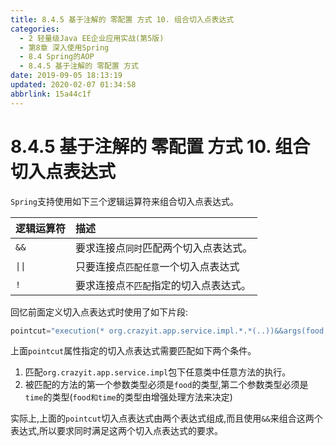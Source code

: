 ```yaml
---
title: 8.4.5 基于注解的 零配置 方式 10. 组合切入点表达式
categories: 
  - 2 轻量级Java EE企业应用实战(第5版)
  - 第8章 深入使用Spring
  - 8.4 Spring的AOP
  - 8.4.5 基于注解的 零配置 方式
date: 2019-09-05 18:13:19
updated: 2020-02-07 01:34:58
abbrlink: 15a44c1f
---
```

# 8.4.5 基于注解的 零配置 方式 10. 组合切入点表达式 #
`Spring`支持使用如下三个逻辑运算符来组合切入点表达式。

|逻辑运算符|描述|
|:---|:---|
|`&&`|要求连接点`同时`匹配两个切入点表达式。|
|<code>&#124;&#124;</code>|只要连接点`匹配任意`一个切入点表达式|
|`!`|要求连接点`不匹配`指定的切入点表达式。|

回忆前面定义切入点表达式时使用了如下片段:
```java
pointcut="execution(* org.crazyit.app.service.impl.*.*(..))&&args(food,time)"
```
上面`pointcut`属性指定的切入点表达式需要匹配如下两个条件。
1. 匹配`org.crazyit.app.service.impl`包下任意类中任意方法的执行。
2. 被匹配的方法的第一个参数类型必须是`food`的类型,第二个参数类型必须是`time`的类型(`food和time`的类型由增强处理方法来决定)

实际上,上面的`pointcut`切入点表达式由两个表达式组成,而且使用`&&`来组合这两个表达式,所以要求同时满足这两个切入点表达式的要求。



